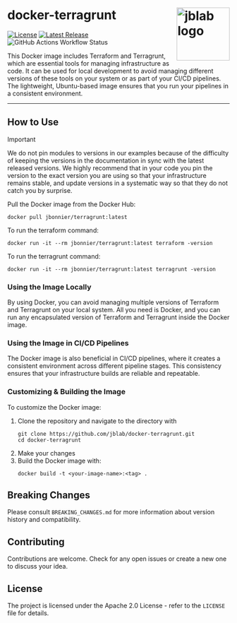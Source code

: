# docker-terragrunt <img src="https://assets.jblab.info/2024/03/17/jblab-logo-with-text.26da23672fc44c17078dc8ce2ff8495ddb190163.webp" alt="jblab logo" width="120" align="right" style="max-width: 100%">

[![License](https://img.shields.io/badge/License-Apache%202.0-blue.svg?style=flat-square)](LICENSE) [![Latest Release](https://img.shields.io/github/release/jblab/docker-terragrunt.svg?style=flat-square)](https://github.com/jblab/docker-terragrunt/releases/latest) ![GitHub Actions Workflow Status](https://img.shields.io/github/actions/workflow/status/jblab/docker-terragrunt/main.yaml?style=flat-square)

This Docker image includes Terraform and Terragrunt, which are essential tools for managing infrastructure as code. It
can be used for local development to avoid managing different versions of these tools on your system or as part of your
CI/CD pipelines. The lightweight, Ubuntu-based image ensures that you run your pipelines in a consistent environment.

---

## How to Use

> [!IMPORTANT]
>
> We do not pin modules to versions in our examples because of the difficulty of keeping the versions in
> the documentation in sync with the latest released versions. We highly recommend that in your code you pin the version
> to the exact version you are using so that your infrastructure remains stable, and update versions in a systematic way
> so that they do not catch you by surprise.

Pull the Docker image from the Docker Hub:

```shell
docker pull jbonnier/terragrunt:latest
```

To run the terraform command:

```shell
docker run -it --rm jbonnier/terragrunt:latest terraform -version
```

To run the terragrunt command:

```shell
docker run -it --rm jbonnier/terragrunt:latest terragrunt -version
```

### Using the Image Locally

By using Docker, you can avoid managing multiple versions of Terraform and Terragrunt on your local system. All you need
is Docker, and you can run any encapsulated version of Terraform and Terragrunt inside the Docker image.

### Using the Image in CI/CD Pipelines

The Docker image is also beneficial in CI/CD pipelines, where it creates a consistent environment across different
pipeline stages. This consistency ensures that your infrastructure builds are reliable and repeatable.

### Customizing & Building the Image

To customize the Docker image:

1. Clone the repository and navigate to the directory with
   ```shell
   git clone https://github.com/jblab/docker-terragrunt.git
   cd docker-terragrunt
   ```   
2. Make your changes
3. Build the Docker image with:
   ```shell
   docker build -t <your-image-name>:<tag> .
   ```

## Breaking Changes
Please consult `BREAKING_CHANGES.md` for more information about version history and compatibility.

## Contributing

Contributions are welcome. Check for any open issues or create a new one to discuss your idea.

## License

The project is licensed under the Apache 2.0 License - refer to the `LICENSE` file for details.
